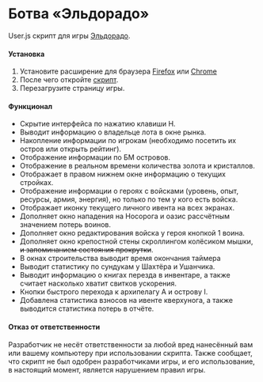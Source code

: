 # Ботва «Эльдорадо»
User.js скрипт для игры [Эльдорадо](https://eldorado.botva.ru).

#### Установка
1. Установите расширение для браузера [Firefox](https://addons.mozilla.org/ru/firefox/addon/greasemonkey/) или [Chrome](https://chrome.google.com/webstore/detail/tampermonkey/dhdgffkkebhmkfjojejmpbldmpobfkfo)
2. После чего откройте [скрипт](https://github.com/lugovov/eldorado/raw/master/market.user.js).
3. Перезагрузите страницу игры.

#### Функционал
- Скрытие интерфейса по нажатию клавиши H.
- Выводит информацию о владельце лота в окне рынка.
- Накопление информации по игрокам (необходимо посетить их остров или открыть рейтинг).
- Отображение информации по БМ островов.
- Отображение в реальном времени количества золота и кристаллов.
- Отображает в правом нижнем окне информацию о текущих стройках.
- Отображение информации о героях с войсками (уровень, опыт, ресурсы, армия, энергия), но только по тем у кого есть войска.
- Отображает иконку текущего личного ивента на всех экранах.
- Дополняет окно нападения на Носорога и оазис рассчётным значением потерь воинов.
- Дополняет окно редактирования войска у героя кнопкой 1 воина.
- Дополняет окно крепостной стены скроллингом колёсиком мышки, ~~и запоминанием состояния прокрутки~~.
- В окнах строительства выводит время окончания таймера
- Выводит статистику по сундукам у Шахтёра и Ушанчика.
- Выводит информацию о книгах перезда в инвентаре, а также считает насколько хватит свитков ускорения.
- Кнопки быстрого перехода к архипелагу A и острову I.
- Добавлена статистика взносов на ивенте кверхунога, а также выводится статистика потерь в отчёте.

#### Отказ от ответственности
Разработчик не несёт ответственности за любой вред нанесённый вам или вашему компьютеру при использовании скрипта. Также сообщает, что скрипт не был одобрен разработчиками игры, и его использование, в настоящий момент, является нарушением правил игры.
